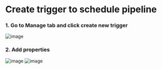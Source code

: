# Create trigger to schedule pipeline
### 1. Go to Manage tab and click create new trigger
![image](https://github.com/krsanjay11/NYC_taxi_trend_analysis_using_synapse_analytics/assets/21271522/ef9245b8-2169-4e51-96e8-bf4d07d07ff0)
### 2. Add properties
![image](https://github.com/krsanjay11/NYC_taxi_trend_analysis_using_synapse_analytics/assets/21271522/b2cac0eb-8bb5-4059-88f5-1815e97b49ac)
![image](https://github.com/krsanjay11/NYC_taxi_trend_analysis_using_synapse_analytics/assets/21271522/7b60f0ee-2af3-4bbc-a868-a959cbd9fce3)
